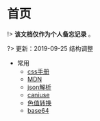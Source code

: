 <!--
 * @Description: 
 * @version: 1.0.0
 * @Author: nk
 * @Date: 2019-08-09 14:26:02
 * @LastEditTime: 2019-09-25 20:34:10
 -->
# 首页

!>  **该文档仅作为个人备忘记录** 。

?> 更新：2019-09-25 结构调整

<!-- * flag:
  - Flutter App实例构建
  - nodeJs + MongoDB后台搭建
  - 前端可视化3d方向(D3.js、three.js)
  - Electron PC工具搭建 -->

* 常用
    - [css手册](http://css.doyoe.com/)
    - [MDN](https://developer.mozilla.org/zh-CN/)
    - [json解析](https://www.json.cn/)
    - [caniuse](https://caniuse.com/)
    - [色值转换](https://www.sioe.cn/yingyong/yanse-rgb-16/)
    - [base64](http://imgbase64.duoshitong.com/)
    

<!-- * 个人项目地址
    - [iTry官网](http://nikai.site/itry/index.html)
    - [24国官网](http://www.24country.com/#/home)
    - 24国App
    - [挖机达人App](https://sj.qq.com/myApp/detail.htm?apkName=com.pitking.operate)
    - [明规则App(部分)](https://sj.qq.com/myApp/detail.htm?apkName=com.mingrule.operate)
    - SpeedoApp(ipad展示App)
    - 51合乘小程序
    - [无忧宝(微信公众号)](http://www.wuyuhAppy.com)
    - [微信请柬(微信网页)](http://h5.ziyouse.cn/1_5b3f3ac02d951.html)
    - [邮储抽奖(微信网页)](http://www.yiyisoft.net/PostPrizes/www/redirect.html)

* 个人测试demo地址
    - 商城小程序demo
    - [nodeJs后台(暂时啥都没有)](http://nikai.site/)
    - 三方授权分享测试(更换服务器暂时失效)
    - [安卓测试demo](https://github.com/nkHub/AndroidTest) -->

<!-- !>  **vue测试** 

<vuep template="#example"></vuep>

<script v-pre type="text/x-template" id="example">
<template>
  <div>{{msg}}</div>
</template>

<script>
  module.exports = {
    data() {
      return {
        msg: 'Vue'
      }
    }
  }
</script>
</script> -->